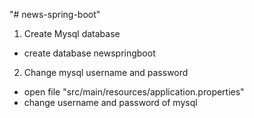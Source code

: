 "# news-spring-boot"

1. Create Mysql database
- create database newspringboot

2. Change mysql username and password
- open file "src/main/resources/application.properties"
- change username and password of mysql
